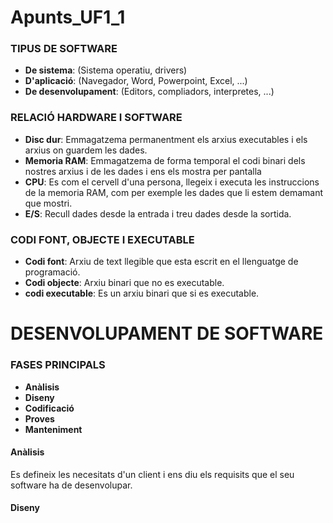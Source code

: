 # Apunts_UF1_1

### TIPUS DE SOFTWARE

 - **De sistema**: (Sistema operatiu, drivers)
 - **D'aplicació**: (Navegador, Word, Powerpoint, Excel, ...)
 - **De desenvolupament**: (Editors, compliadors, interpretes, ...)
 
### RELACIÓ HARDWARE I SOFTWARE

 - **Disc dur**: Emmagatzema permanentment els arxius executables i els arxius on guardem les dades.
 - **Memoria RAM**: Emmagatzema de forma temporal el codi binari dels nostres arxius i de les dades i ens els mostra per pantalla
 - **CPU**: Es com el cervell d'una persona, llegeix i executa les instruccions de la memoria RAM, com per exemple les dades que li estem demamant que mostri.
 - **E/S**: Recull dades desde la entrada i treu dades desde la sortida. 

### CODI FONT, OBJECTE I EXECUTABLE

- **Codi font**: Arxiu de text llegible que esta escrit en el llenguatge de programació.
- **Codi objecte**: Arxiu binari que no es executable. 
- **codi executable**: Es un arxiu binari que si es executable. 

# DESENVOLUPAMENT DE SOFTWARE

### FASES PRINCIPALS

- **Anàlisis**
- **Diseny**
- **Codificació**
- **Proves**
- **Manteniment**

#### Anàlisis
Es defineix les necesitats d'un client i ens diu els requisits que el seu software ha de desenvolupar.

#### Diseny
